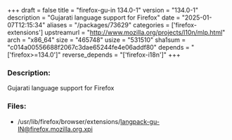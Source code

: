 +++
draft = false
title = "firefox-gu-in 134.0-1"
version = "134.0-1"
description = "Gujarati language support for Firefox"
date = "2025-01-07T12:15:34"
aliases = "/packages/73629"
categories = ['firefox-extensions']
upstreamurl = "http://www.mozilla.org/projects/l10n/mlp.html"
arch = "x86_64"
size = "465748"
usize = "531510"
sha1sum = "c014a00556688f2067c3dae65244fe4e06addf80"
depends = "['firefox>=134.0']"
reverse_depends = "['firefox-i18n']"
+++
### Description: 
Gujarati language support for Firefox

### Files: 
* /usr/lib/firefox/browser/extensions/langpack-gu-IN@firefox.mozilla.org.xpi

